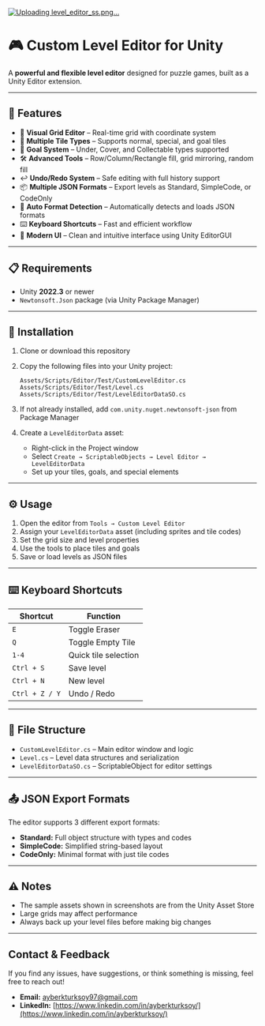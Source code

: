 [![Uploading level_editor_ss.png…]()](https://github.com/turksoyayberk/Custom-Level-Editor/blob/main/example_editor_screen.png)

# 🎮 Custom Level Editor for Unity

A **powerful and flexible level editor** designed for puzzle games, built as a Unity Editor extension.

---

## 🚀 Features

* 🎯 **Visual Grid Editor** – Real-time grid with coordinate system
* 🧩 **Multiple Tile Types** – Supports normal, special, and goal tiles
* 🎯 **Goal System** – Under, Cover, and Collectable types supported
* 🛠️ **Advanced Tools** – Row/Column/Rectangle fill, grid mirroring, random fill
* ↩️ **Undo/Redo System** – Safe editing with full history support
* 📦 **Multiple JSON Formats** – Export levels as Standard, SimpleCode, or CodeOnly
* 🧠 **Auto Format Detection** – Automatically detects and loads JSON formats
* ⌨️ **Keyboard Shortcuts** – Fast and efficient workflow
* 🎨 **Modern UI** – Clean and intuitive interface using Unity EditorGUI

---

## 📋 Requirements

* Unity **2022.3** or newer
* `Newtonsoft.Json` package (via Unity Package Manager)

---

## 🧰 Installation

1. Clone or download this repository
2. Copy the following files into your Unity project:

   ```
   Assets/Scripts/Editor/Test/CustomLevelEditor.cs  
   Assets/Scripts/Editor/Test/Level.cs  
   Assets/Scripts/Editor/Test/LevelEditorDataSO.cs
   ```
3. If not already installed, add `com.unity.nuget.newtonsoft-json` from Package Manager
4. Create a `LevelEditorData` asset:

   * Right-click in the Project window
   * Select `Create → ScriptableObjects → Level Editor → LevelEditorData`
   * Set up your tiles, goals, and special elements

---

## ⚙️ Usage

1. Open the editor from `Tools → Custom Level Editor`
2. Assign your `LevelEditorData` asset (including sprites and tile codes)
3. Set the grid size and level properties
4. Use the tools to place tiles and goals
5. Save or load levels as JSON files

---

## ⌨️ Keyboard Shortcuts

| Shortcut       | Function             |
| -------------- | -------------------- |
| `E`            | Toggle Eraser        |
| `Q`            | Toggle Empty Tile    |
| `1-4`          | Quick tile selection |
| `Ctrl + S`     | Save level           |
| `Ctrl + N`     | New level            |
| `Ctrl + Z / Y` | Undo / Redo          |

---

## 📁 File Structure

* `CustomLevelEditor.cs` – Main editor window and logic
* `Level.cs` – Level data structures and serialization
* `LevelEditorDataSO.cs` – ScriptableObject for editor settings

---

## 📤 JSON Export Formats

The editor supports 3 different export formats:

* **Standard:** Full object structure with types and codes
* **SimpleCode:** Simplified string-based layout
* **CodeOnly:** Minimal format with just tile codes

---

## ⚠️ Notes

* The sample assets shown in screenshots are from the Unity Asset Store
* Large grids may affect performance
* Always back up your level files before making big changes

---

## **Contact & Feedback**

If you find any issues, have suggestions, or think something is missing, feel free to reach out!

- **Email:** [ayberkturksoy97@gmail.com](mailto:ayberkturksoy97@gmail.com)
- **LinkedIn:** [https://www.linkedin.com/in/ayberkturksoy/](https://www.linkedin.com/in/ayberkturksoy/)
